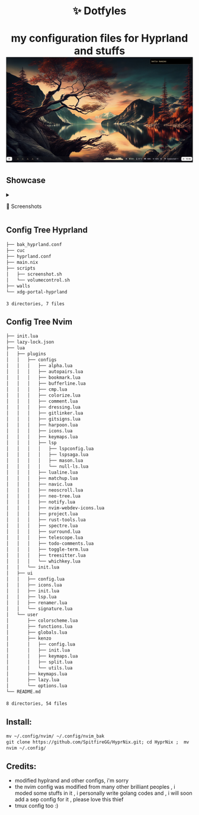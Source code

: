 <h1 align='center'> ✨ Dotfyles<h1>
<p align="center">
    my configuration files for Hyprland and stuffs</br>
    <img src="https://github.com/SpitfireGG/HyprNix/blob/main/assets/wall.png">
</p>

## Showcase

<details>
    <summary><p>
    📸 Screenshots
    </p></summary>
    <p>
        <img src="https://github.com/SpitfireGG/HyprNix/blob/main/assets/one.png", alt="picture of hyprland and nvim config">
        <img src="https://github.com/SpitfireGG/HyprNix/blob/main/assets/two.png", alt="same">
    </p>

</details>

## Config Tree Hyprland

```
├── bak_hyprland.conf
├── cuc
├── hyprland.conf
├── main.nix
├── scripts
│   ├── screenshot.sh
│   └── volumecontrol.sh
├── walls
└── xdg-portal-hyprland

3 directories, 7 files
```

## Config Tree Nvim

```
├── init.lua
├── lazy-lock.json
├── lua
│   ├── plugins
│   │   ├── configs
│   │   │   ├── alpha.lua
│   │   │   ├── autopairs.lua
│   │   │   ├── bookmark.lua
│   │   │   ├── bufferline.lua
│   │   │   ├── cmp.lua
│   │   │   ├── colorize.lua
│   │   │   ├── comment.lua
│   │   │   ├── dressing.lua
│   │   │   ├── gitlinker.lua
│   │   │   ├── gitsigns.lua
│   │   │   ├── harpoon.lua
│   │   │   ├── icons.lua
│   │   │   ├── keymaps.lua
│   │   │   ├── lsp
│   │   │   │   ├── lspconfig.lua
│   │   │   │   ├── lspsaga.lua
│   │   │   │   ├── mason.lua
│   │   │   │   └── null-ls.lua
│   │   │   ├── lualine.lua
│   │   │   ├── matchup.lua
│   │   │   ├── navic.lua
│   │   │   ├── neoscroll.lua
│   │   │   ├── neo-tree.lua
│   │   │   ├── notify.lua
│   │   │   ├── nvim-webdev-icons.lua
│   │   │   ├── project.lua
│   │   │   ├── rust-tools.lua
│   │   │   ├── spectre.lua
│   │   │   ├── surround.lua
│   │   │   ├── telescope.lua
│   │   │   ├── todo-comments.lua
│   │   │   ├── toggle-term.lua
│   │   │   ├── treesitter.lua
│   │   │   └── whichkey.lua
│   │   └── init.lua
│   ├── ui
│   │   ├── config.lua
│   │   ├── icons.lua
│   │   ├── init.lua
│   │   ├── lsp.lua
│   │   ├── renamer.lua
│   │   └── signature.lua
│   └── user
│       ├── colorscheme.lua
│       ├── functions.lua
│       ├── globals.lua
│       ├── kenzo
│       │   ├── config.lua
│       │   ├── init.lua
│       │   ├── keymaps.lua
│       │   ├── split.lua
│       │   └── utils.lua
│       ├── keymaps.lua
│       ├── lazy.lua
│       └── options.lua
└── README.md

8 directories, 54 files
```

## Install:

```shell
mv ~/.config/nvim/ ~/.config/nvim_bak
git clone https://github.com/SpitfireGG/HyprNix.git; cd HyprNix ;  mv nvim ~/.config/
```

## Credits:

- modified hyplrand and other configs, i'm sorry
- the nvim config was modified from many other brilliant peoples , i moded some stuffs in it , i personally write golang codes and , i will soon add a sep config for it , please love this thief
- tmux config too :)
